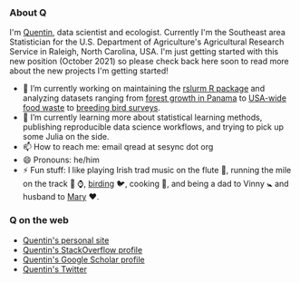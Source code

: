 ### About Q

I'm [Quentin](http://quentinread.com), data scientist and ecologist. 
Currently I'm the Southeast area Statistician for the U.S. Department of Agriculture's Agricultural Research Service in Raleigh, North Carolina, USA.
I'm just getting started with this new position (October 2021) so please check back here soon to read more about the new projects I'm getting started!

- 🔭 I’m currently working on maintaining the [rslurm R package](https://cyberhelp.sesync.org/rslurm) and analyzing datasets ranging from [forest growth in Panama](https://github.com/qdread/forestscalingworkflow) to [USA-wide food waste](https://github.com/qdread/halvingfoodwaste) to [breeding bird surveys](https://github.com/qdread/nasabio).
- 🌱 I’m currently learning more about statistical learning methods, publishing reproducible data science workflows, and trying to pick up some Julia on the side.
- 📫 How to reach me: email qread at sesync dot org
- 😄 Pronouns: he/him
- ⚡ Fun stuff: I like playing Irish trad music on the flute :musical_score:, running the mile on the track :runner: :watch:, [birding](https://ebird.org/profile/MjY4MzU5/US) :bird:, cooking :egg:, and being a dad to Vinny :baby_symbol: and husband to [Mary](https://github.com/maryglover) :heart:.

### Q on the web

- [Quentin's personal site](http://quentinread.com)
- [Quentin's StackOverflow profile](https://www.stackoverflow.com/users/2854608/qdread)
- [Quentin's Google Scholar profile](https://scholar.google.com/citations?user=nW17_vcAAAAJ&hl=en)
- [Quentin's Twitter](https://twitter.com/QuentinDRead)

<!--
**qdread/qdread** is a ✨ _special_ ✨ repository because its `README.md` (this file) appears on your GitHub profile.

Here are some ideas to get you started:


- 💬 Ask me about ...
- 👯 I’m looking to collaborate on ...
- 🤔 I’m looking for help with ...


-->
